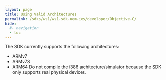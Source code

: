 ```yaml
---
layout: page
title: Using Valid Architectures
permalink: /sdks/ws1/ws1-sdk-uem-ios/developer/Objective-C/
hide:
  #- navigation
  - toc
---
```

The SDK currently supports the following architectures:
   * ARMv7
   * ARMv7S
   * ARM64
Do not compile the i386 architecture/simulator because the SDK only supports real physical devices.
